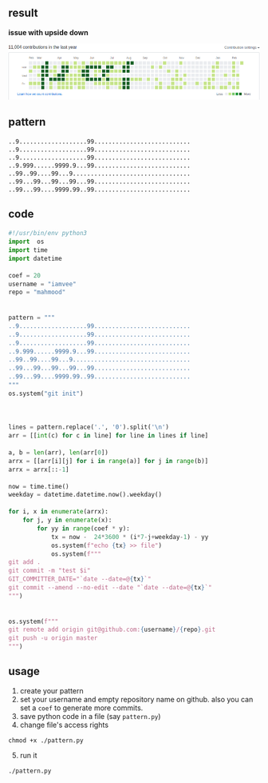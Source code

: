 ## result 

**issue with upside down**

![img](./img.png)

## pattern

```
..9...................99...........................
..9...................99...........................
..9...................99...........................
..9.999......9999.9...99...........................
..99..99....99...9.................................
..99...99...99...99...99...........................
..99...99....9999.99..99...........................
```

## code

```python
#!/usr/bin/env python3
import  os
import time
import datetime

coef = 20
username = "iamvee"
repo = "mahmood"


pattern = """
..9...................99...........................
..9...................99...........................
..9...................99...........................
..9.999......9999.9...99...........................
..99..99....99...9.................................
..99...99...99...99...99...........................
..99...99....9999.99..99...........................
"""
os.system("git init")



lines = pattern.replace('.', '0').split('\n')
arr = [[int(c) for c in line] for line in lines if line]

a, b = len(arr), len(arr[0])
arrx = [[arr[i][j] for i in range(a)] for j in range(b)]
arrx = arrx[::-1]

now = time.time()
weekday = datetime.datetime.now().weekday()

for i, x in enumerate(arrx):
    for j, y in enumerate(x):
        for yy in range(coef * y):
            tx = now -  24*3600 * (i*7-j+weekday-1) - yy
            os.system(f"echo {tx} >> file")
            os.system(f"""
git add .
git commit -m "test $i"
GIT_COMMITTER_DATE="`date --date=@{tx}`"
git commit --amend --no-edit --date "`date --date=@{tx}`"
""")
            

os.system(f"""
git remote add origin git@github.com:{username}/{repo}.git
git push -u origin master
""")    

```

## usage

1. create your pattern
2. set your username and empty repository name on github. also you can set a `coef` to generate more commits.
3. save python code in a file (say `pattern.py`)
4. change file's access rights

```shell
chmod +x ./pattern.py
```

5. run it

```shell
./pattern.py
```
